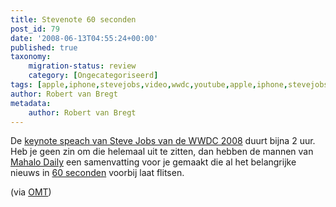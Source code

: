 ```yaml
---
title: Stevenote 60 seconden
post_id: 79
date: '2008-06-13T04:55:24+00:00'
published: true
taxonomy:
    migration-status: review
    category: [Ongecategoriseerd]
tags: [apple,iphone,stevejobs,video,wwdc,youtube,apple,iphone,stevejobs,video,wwdc,youtube]
author: Robert van Bregt
metadata:
    author: Robert van Bregt
---
```

De [keynote speach van Steve Jobs van de WWDC 2008](http://events.apple.com.edgesuite.net/0806wdt546x/event/) duurt bijna 2 uur. Heb je geen zin om die helemaal uit te zitten, dan hebben de mannen van [Mahalo Daily](http://www.mahalodaily.com/) een samenvatting voor je gemaakt die al het belangrijke nieuws in [60 seconden](http://www.mahalodaily.com/2008/06/10/md139-steve-jobs-wwdc-keynote-in-60-seconds/) voorbij laat flitsen.

 (via [OMT](http://www.onemorething.nl/?p=showarticle&art_id=3313))